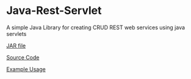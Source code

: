 # Java-Rest-Servlet
A simple Java Library for creating CRUD REST web services using java servlets

[JAR file](./RESTServlet/dist)

[Source Code](./RESTServlet/src/com/tna/)

[Example Usage](./RESTServletExample/src/)
